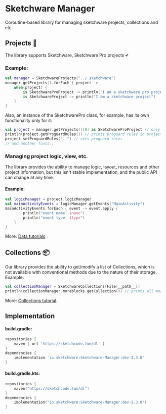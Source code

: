# Sketchware Manager

Coroutine-based library for managing sketchware projects, collections and etc.

## Projects 📂

The library supports Sketchware, Sketchware Pro projects ✔

### Example:

```kotlin
val manager = SketchwareProjects("../.sketchware")
manager.getProjects().forEach { project ->
    when(project) {
        is SketchwareProProject -> println("I am a sketchware pro project")
        is SketchwareProject -> println("I am a sketchware project")
    }
}
```

Also, an instance of the SketchwarePro class, for example, has its own functionality only for it:

```kotlin
val project = manager.getProjects()[0] as SketchwareProProject // only as example :)
println(project.getProguardRules()) // prints proguard rules in project
project.setProguardRules("..") // sets proguard rules
// and another funcs..
```

### Managing project logic, view, etc.

The library provides the ability to manage logic, layout, resources and other project information, but this isn't stable
implementation, and the public API can change at any time.

#### Example:

```kotlin
val logicManager = project.logicManager
val mainActivityEvents = logicManager.getEvents("MainActivity")
mainActivityEvents.forEach { event -> event.apply {
        println("event name: $name")
        println("event type: $type")
    }
}
```

More: [Data tutorials](https://github.com/y9neon/SketchwareManager/tree/master/tutorials/Receiving%20and%20managing%20project%20data%20(logic%2C%20view%2C%20resources%2C%20libraries))
.

## Collections 📦

Our library provides the ability to get/modify a list of Collections, which is not available with conventional methods
due to the nature of their storage. Example:

```kotlin
val collectionManager = SketchwareCollections(File(__path__))
println(collectionManager.moreblocks.getCollection()) // prints all moreblocks
```

More: [Collections tutorial](https://github.com/y9neon/SketchwareManager/tree/master/tutorials/Collections).

## Implementation

#### build.gradle:

```groovy
repositories {
    maven { url 'https://sketchcode.fun/dl' }
}
dependencies {
    implementation 'io.sketchware:Sketchware-Manager:dev-2.3.0'
}
```

#### build.gradle.kts:

```kotlin
repositories {
    maven("https://sketchcode.fun/dl")
}
dependencies {
    implementation("io.sketchware:Sketchware-Manager:dev-2.3.0")
}
```
